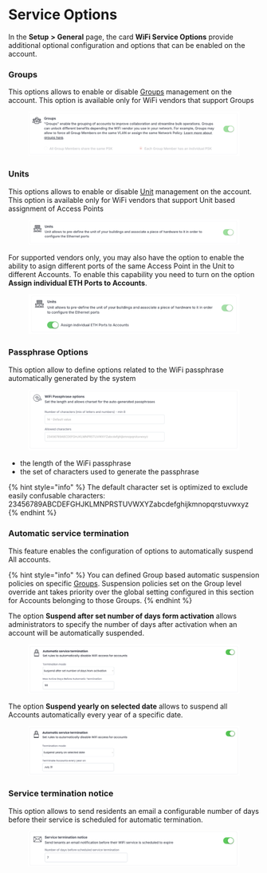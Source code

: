 # Service Options

In the **Setup** **> General** page, the card **WiFi Service Options** provide additional optional configuration and options that can be enabled on the account.

### Groups

This options allows to enable or disable [Groups](../groups.md) management on the account. This option is available only for WiFi vendors that support Groups

<figure><img src="../../.gitbook/assets/image (308).png" alt=""><figcaption></figcaption></figure>



### Units

This options allows to enable or disable [Unit](../units.md) management on the account. This option is available only for WiFi vendors that support Unit based assignment of Access Points

<figure><img src="../../.gitbook/assets/image (309).png" alt=""><figcaption></figcaption></figure>

For supported vendors only, you may also have the option to enable the ability to asign different ports of the same Access Point in the Unit to different Accounts. To enable this capability you need to turn on the option **Assign individual ETH Ports to Accounts**.

<figure><img src="../../.gitbook/assets/image (37).png" alt=""><figcaption></figcaption></figure>



### Passphrase Options

This option allow to define options related to the WiFi passphrase automatically generated by the system

<figure><img src="../../.gitbook/assets/image (20).png" alt=""><figcaption></figcaption></figure>

* the length of the WiFi passphrase&#x20;
* the set of characters used to generate the passphrase

{% hint style="info" %}
The default character set is optimized to exclude easily confusable characters:\
23456789ABCDEFGHJKLMNPRSTUVWXYZabcdefghijkmnopqrstuvwxyz
{% endhint %}



### Automatic service termination

This feature enables the configuration of options to automatically suspend All accounts.&#x20;

{% hint style="info" %}
You can defined Group based automatic suspension policies on specific [Groups](../groups.md). Suspension policies set on the Group level override ant takes priority over the global setting configured in this section for Accounts belonging to those Groups.
{% endhint %}

The option **Suspend after set number of days form activation** allows administrators to specify the number of days after activation when an account will be automatically suspended.

<figure><img src="../../.gitbook/assets/image (2) (1).png" alt=""><figcaption></figcaption></figure>

The option **Suspend yearly on selected date** allows to suspend all Accounts automatically every year of a specific date.

<figure><img src="../../.gitbook/assets/image (1) (1) (1) (1).png" alt=""><figcaption></figcaption></figure>

### Service termination notice

This option allows to send residents an email a configurable number of days before their service is scheduled for automatic termination.

<figure><img src="../../.gitbook/assets/image (335).png" alt=""><figcaption></figcaption></figure>

